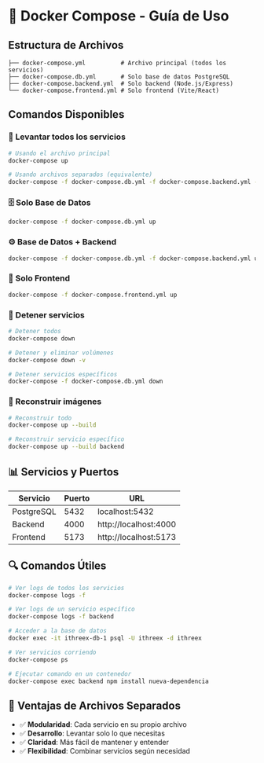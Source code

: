 # 🐳 Docker Compose - Guía de Uso

## Estructura de Archivos

```
├── docker-compose.yml          # Archivo principal (todos los servicios)
├── docker-compose.db.yml       # Solo base de datos PostgreSQL
├── docker-compose.backend.yml  # Solo backend (Node.js/Express)
└── docker-compose.frontend.yml # Solo frontend (Vite/React)
```

## Comandos Disponibles

### 🚀 Levantar todos los servicios

```bash
# Usando el archivo principal
docker-compose up

# Usando archivos separados (equivalente)
docker-compose -f docker-compose.db.yml -f docker-compose.backend.yml -f docker-compose.frontend.yml up
```

### 🗄️ Solo Base de Datos

```bash
docker-compose -f docker-compose.db.yml up
```

### ⚙️ Base de Datos + Backend

```bash
docker-compose -f docker-compose.db.yml -f docker-compose.backend.yml up
```

### 🎨 Solo Frontend

```bash
docker-compose -f docker-compose.frontend.yml up
```

### 🛑 Detener servicios

```bash
# Detener todos
docker-compose down

# Detener y eliminar volúmenes
docker-compose down -v

# Detener servicios específicos
docker-compose -f docker-compose.db.yml down
```

### 🔄 Reconstruir imágenes

```bash
# Reconstruir todo
docker-compose up --build

# Reconstruir servicio específico
docker-compose up --build backend
```

## 📊 Servicios y Puertos

| Servicio | Puerto | URL |
|----------|--------|-----|
| PostgreSQL | 5432 | localhost:5432 |
| Backend | 4000 | http://localhost:4000 |
| Frontend | 5173 | http://localhost:5173 |

## 🔍 Comandos Útiles

```bash
# Ver logs de todos los servicios
docker-compose logs -f

# Ver logs de un servicio específico
docker-compose logs -f backend

# Acceder a la base de datos
docker exec -it ithreex-db-1 psql -U ithreex -d ithreex

# Ver servicios corriendo
docker-compose ps

# Ejecutar comando en un contenedor
docker-compose exec backend npm install nueva-dependencia
```

## 🎯 Ventajas de Archivos Separados

- ✅ **Modularidad**: Cada servicio en su propio archivo
- ✅ **Desarrollo**: Levantar solo lo que necesitas
- ✅ **Claridad**: Más fácil de mantener y entender
- ✅ **Flexibilidad**: Combinar servicios según necesidad
